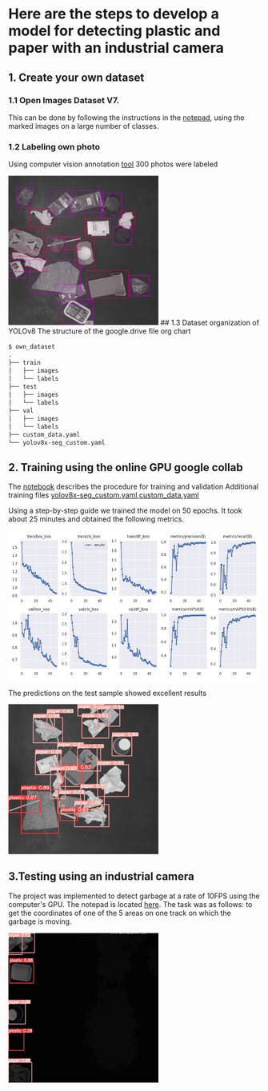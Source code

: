 # Here are the steps to develop a model for detecting plastic and paper with an industrial camera
## 1. Create your own dataset
### 1.1 Open Images Dataset V7.
This can be done by following the instructions in the [notepad](https://github.com/Anilian/my_education/blob/main/YOLO/My_test_YOLOv4.ipynb), using the marked images on a large number of classes. 
### 1.2 Labeling own photo 
Using computer vision annotation [tool](https://app.cvat.ai/tasks?page=1) 300 photos were labeled

<img src = "https://github.com/Anilian/my_education/blob/main/YOLO/cvat_label.png" width="300" height="300" />
## 1.3 Dataset organization of YOLOv8
The structure of the google.drive file org chart

```bush                           
$ own_dataset
.
├── train
│   ├── images
│   └── labels
├── test
│   ├── images
│   └── labels
├── val
│   ├── images
│   └── labels
├── custom_data.yaml
└── yolov8x-seg_custom.yaml
```
                           
## 2. Training using the online GPU google collab
The [notebook](https://github.com/Anilian/my_education/blob/main/YOLO/train_yolov8.ipynb) describes the procedure for training and validation
Additional training files [yolov8x-seg_custom.yaml](https://github.com/Anilian/my_education/blob/main/YOLO/yolov8x-seg_custom.yaml),[custom_data.yaml](https://github.com/Anilian/my_education/blob/main/YOLO/custom_data%20(1).yaml)

Using a step-by-step guide we trained the model on 50 epochs. It took about 25 minutes and obtained the following metrics.

<img src = "https://github.com/Anilian/my_education/blob/main/YOLO/results.png" width="800" height="300" />

The predictions on the test sample showed excellent results

<img src = "https://github.com/Anilian/my_education/blob/main/YOLO/228.jpg" width="300" height="300" />

## 3.Testing using an industrial camera ##
The project was implemented to detect garbage at a rate of 10FPS using the computer's GPU. The notepad is located [here](https://github.com/Anilian/my_education/blob/main/YOLO/Waste%20Management%20System.ipynb). 
The task was as follows: to get the coordinates of one of the 5 areas on one track on which the garbage is moving. 

<img src="https://github.com/Anilian/my_education/blob/main/YOLO/Slow%20test.gif" alt="My Project GIF" width="300" height="300">

